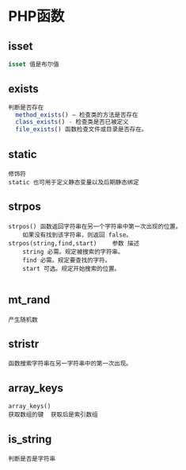 # PHP函数

## isset

```PHP
isset 值是布尔值
```

## exists

```PHP
判断是否存在
  method_exists() — 检查类的方法是否存在
  class_exists() - 检查类是否已被定义
  file_exists() 函数检查文件或目录是否存在。
```

## static

```
修饰符
static 也可用于定义静态变量以及后期静态绑定
```

## strpos

```
strpos() 函数返回字符串在另一个字符串中第一次出现的位置。
	如果没有找到该字符串，则返回 false。
strpos(string,find,start) 　　参数 描述
	string 必需。规定被搜索的字符串。
	find 必需。规定要查找的字符。
	start 可选。规定开始搜索的位置。
	
```

## mt_rand

```
产生随机数
```

## stristr

```
函数搜索字符串在另一字符串中的第一次出现。
```

## array_keys

```
array_keys()
获取数组的键  获取后是索引数组
```

## is_string

```
判断是否是字符串
```

